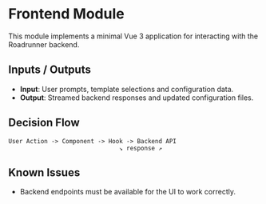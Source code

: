 # Frontend Module

This module implements a minimal Vue 3 application for interacting with the Roadrunner backend.

## Inputs / Outputs
- **Input**: User prompts, template selections and configuration data.
- **Output**: Streamed backend responses and updated configuration files.

## Decision Flow
```
User Action -> Component -> Hook -> Backend API
                               ↘ response ↗
```

## Known Issues
- Backend endpoints must be available for the UI to work correctly.
